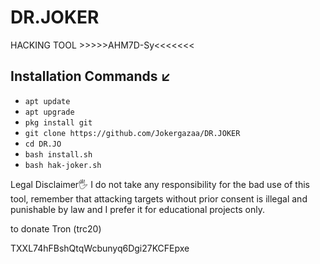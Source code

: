 # DR.JOKER
HACKING TOOL >>>>>AHM7D-Sy<<<<<<<











## Installation Commands ↙️
* `apt update`
* `apt upgrade`
* `pkg install git`
* `git clone https://github.com/Jokergazaa/DR.JOKER`
* `cd DR.JO`
* `bash install.sh`
* `bash hak-joker.sh`

Legal Disclaimer🖐
I do not take any responsibility for the bad use of this tool, remember that attacking targets without prior consent is illegal and punishable by law and I prefer it for educational projects only.




to donate
Tron (trc20)

TXXL74hFBshQtqWcbunyq6Dgi27KCFEpxe
